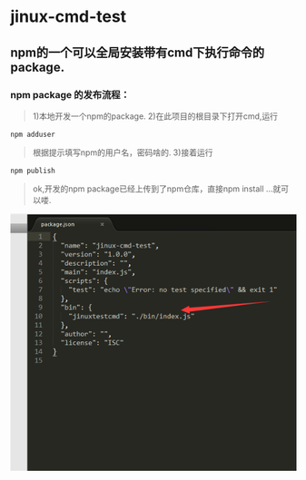 # jinux-cmd-test
## npm的一个可以全局安装带有cmd下执行命令的package.

### npm package 的发布流程：
> 1)本地开发一个npm的package.
> 2)在此项目的根目录下打开cmd,运行
```
npm adduser
```
> 根据提示填写npm的用户名，密码啥的.
> 3)接着运行
```
npm publish
```
> ok,开发的npm package已经上传到了npm仓库，直接npm install ...就可以喽.


![](https://raw.githubusercontent.com/jinux7/jinux-cmd-test/master/img/1.png)
